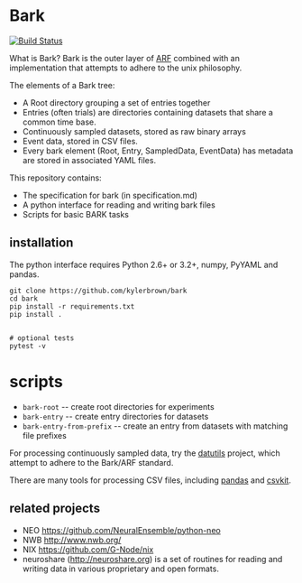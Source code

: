 # Bark
[![Build Status](https://travis-ci.org/kylerbrown/bark.svg?branch=master)](https://travis-ci.org/kylerbrown/bark)

What is Bark? Bark is the outer layer of [ARF](https://github.com/melizalab/arf) combined with an
implementation that attempts to adhere to the unix philosophy.

The elements of a Bark tree:

- A Root directory grouping a set of entries together
- Entries (often trials) are directories containing datasets that share a common time base.
- Continuously sampled datasets, stored as raw binary arrays
- Event data, stored in CSV files. 
- Every bark element (Root, Entry, SampledData, EventData) has metadata are stored in associated YAML files.

This repository contains:

-   The specification for bark (in specification.md)
-   A python interface for reading and writing bark files
-   Scripts for basic BARK tasks

## installation

The python interface requires Python 2.6+ or 3.2+, numpy, PyYAML and pandas.

    git clone https://github.com/kylerbrown/bark
    cd bark
    pip install -r requirements.txt 
    pip install .


    # optional tests
    pytest -v


# scripts

- `bark-root` -- create root directories for experiments
- `bark-entry` -- create entry directories for datasets
- `bark-entry-from-prefix` -- create an entry from datasets with matching file prefixes

For processing continuously sampled data, try the [datutils](https://github.com/kylerbrown/datutils) project, which attempt to adhere to the Bark/ARF standard.

There are many tools for processing CSV files, including [pandas](http://pandas.pydata.org/) and [csvkit](https://csvkit.readthedocs.io).

## related projects

-   NEO <https://github.com/NeuralEnsemble/python-neo>
-   NWB <http://www.nwb.org/>
-   NIX <https://github.com/G-Node/nix>
-   neuroshare (<http://neuroshare.org>) is a set of routines for reading and
    writing data in various proprietary and open formats.

